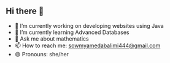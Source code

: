 ## Hi there 👋

- 🔭 I’m currently working on developing websites using Java
- 🌱 I’m currently learning Advanced Databases 
- 💬 Ask me about mathematics
- 📫 How to reach me: sowmyamedabalimi444@gmail.com
- 😄 Pronouns: she/her 
